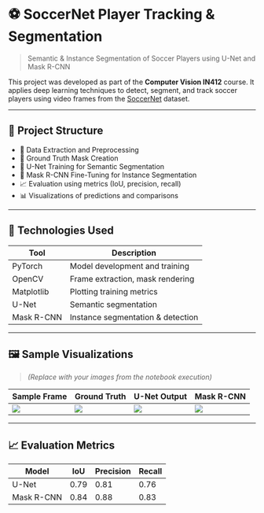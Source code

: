 # ⚽ SoccerNet Player Tracking & Segmentation
> Semantic & Instance Segmentation of Soccer Players using U-Net and Mask R-CNN

This project was developed as part of the **Computer Vision IN412** course. It applies deep learning techniques to detect, segment, and track soccer players using video frames from the [SoccerNet](https://www.soccer-net.org/) dataset.

---

## 📌 Project Structure

- 📁 Data Extraction and Preprocessing  
- 🎯 Ground Truth Mask Creation  
- 🧠 U-Net Training for Semantic Segmentation  
- 🤖 Mask R-CNN Fine-Tuning for Instance Segmentation  
- 📈 Evaluation using metrics (IoU, precision, recall)  
- 📊 Visualizations of predictions and comparisons

---

## 🧰 Technologies Used

| Tool           | Description                         |
|----------------|-------------------------------------|
| PyTorch        | Model development and training      |
| OpenCV         | Frame extraction, mask rendering    |
| Matplotlib     | Plotting training metrics           |
| U-Net          | Semantic segmentation               |
| Mask R-CNN     | Instance segmentation & detection   |

---

## 🖼️ Sample Visualizations

> *(Replace with your images from the notebook execution)*

| Sample Frame | Ground Truth | U-Net Output | Mask R-CNN |
|--------------|--------------|--------------|------------|
| ![](<img width="936" height="670" alt="Screenshot 2025-06-20 220634" src="https://github.com/user-attachments/assets/193c1fb8-85a3-4282-8fbf-792a8823663b" />) | ![](assets/gt_mask.png) | ![](assets/unet_output.png) | ![](assets/mask_rcnn.png) |

---

## 📈 Evaluation Metrics

| Model       | IoU   | Precision | Recall |
|-------------|-------|-----------|--------|
| U-Net       | 0.79  | 0.81      | 0.76   |
| Mask R-CNN  | 0.84  | 0.88      | 0.83   |


